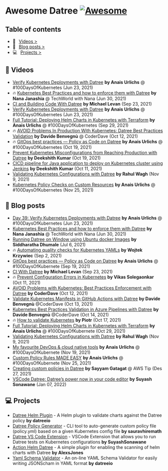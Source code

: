 # Awesome Datree [![Awesome](https://cdn.rawgit.com/sindresorhus/awesome/d7305f38d29fed78fa85652e3a63e154dd8e8829/media/badge.svg)](https://github.com/sindresorhus/awesome)

## Table of contents
* 🎥⠀[Videos >](https://github.com/datreeio/awesome-datree#--videos)  
* 📖⠀[Blog posts >](https://github.com/datreeio/awesome-datree#--blog-posts)  
* 💻⠀[Projects >](https://github.com/datreeio/awesome-datree#-projects)  

## 🎥  Videos
* [Verify Kubernetes Deployments with Datree](https://www.youtube.com/watch?v=MpdhrabnpYs) **by Anais Urlichs** @ #100DaysOfKubernetes (Jun 23, 2021)
* 🔥 [Kubernetes Best Practices and how to enforce them with Datree](https://www.youtube.com/watch?v=hgUfH9Ab258) **by Nana Janashia** @ TechWorld with Nana (Jun 30, 2021)
* [CI and Building Code With Datree](https://www.youtube.com/watch?v=2Z5HhEk1zK8) **by Michael Levan** (Sep 23, 2021)
* [Verify Kubernetes Deployments with Datree](https://www.youtube.com/watch?v=MpdhrabnpYs&t=23s) **by Anais Urlichs** @ #100DaysOfKubernetes (Jun 23, 2021)
* [Full Tutorial: Deploying Helm Charts in Kubernetes with Terraform](https://anaisurl.com/helm-chart-terraform-deployment/) **by Anais Urlichs** @ #100DaysOfKubernetes (Sep 29, 2021)
* 🔥 [AVOID Problems In Production With Kubernetes: Datree Best Practices Validation](https://youtu.be/aM7EVflmEt4) **by Davide Benvegnù** @ CoderDave (Oct 12, 2021)
* 🔥 [GitOps best practices — Policy as Code on Datree](https://youtu.be/xOppJthE1nA) **by Anais Urlichs** @ #100DaysOfKubernetes (Oct 19, 2021)
* [Prevent Kubernetes Misconfigurations from Reaching Production with Datree](https://youtu.be/lUQaA9hvEX4) **by Deekshith Kumar** (Oct 19, 2021)
* [CICD pipeline for Java application to deploy on Kubernetes cluster using Jenkins](https://www.youtube.com/watch?v=adG0vq5boL8) **by Deekshith Kumar** (Oct 11, 2021)
* [Validating Kubernetes Configurations with Datree](https://www.youtube.com/watch?v=5sj_eyyx1vM) **by Rahul Wagh** (Nov 9, 2021)
* [Kubernetes Policy Checks on Custom Resources](https://youtu.be/7g8L_30_DSU) **by Anais Urlichs** @ #100DaysOfKubernetes (Nov 25, 2021)

## 📖  Blog posts
* [Day 39: Verify Kubernetes Deployments with Datree](https://devops.anaisurl.com/Day-39-Verify-Kubernetes-Deployments-with-Datree-7d0086214f1d43f8a11bc5e5ea675e9e) **by Anais Urlichs** @ #100DaysOfKubernetes (Jun 23, 2021)  
* [Kubernetes Best Practices and how to enforce them with Datree](https://dev.to/techworld_with_nana/how-to-enforce-kubernetes-best-practices-with-datree-4pen) **by Nana Janashia** @ TechWorld with Nana (Jun 30, 2021)  
* [Running Datree on Window using Ubuntu docker Images](https://shdhumale.wordpress.com/2021/07/06/running-datree-on-window-using-ubuntu-docker-images/) **by Siddharatha Dhumale** (Jul 6, 2021)  
* 🔥 [Automating quality checks for Kubernetes YAMLs](https://dev.to/wkrzywiec/automating-quality-checks-for-kubernetes-yamls-398) **by Wojtek Krzywiec** (Sep 2, 2021)
* [GitOps best practices — Policy as Code on Datree](https://anaisurl.com/policy-as-code/) **by Anais Urlichs** @ #100DaysOfKubernete (Sep 19, 2021)
* [CI With Datree](https://dev.to/thenjdevopsguy/ci-with-datree-4h8d) **by Michael Levan** (Sep 23, 2021)
* 🔥 [Prevent Configuration Errors in Kubernetes](https://dev.to/solegaonkar/prevent-configuration-errors-in-kubernetes-30dn) **by Vikas Solegaonkar** (Oct 11, 2021)
* [AVOID Problems with Kubernetes: Best Practices Enforcement with Datree](https://dev.to/n3wt0n/avoid-problems-with-kubernetes-best-practices-enforcement-with-datree-4p2f) **by CoderDave** (Oct 12, 2021)
* [Validate Kubernetes Manifests in GitHub Actions with Datree](https://dev.to/n3wt0n/validate-kubernetes-manifests-in-github-actions-with-datree-1190) **by Davide Benvegnù** @CoderDave (Oct 13, 2021)
* [Kubernetes Best Practices Validation in Azure Pipelines with Datree](https://dev.to/n3wt0n/kubernetes-best-practices-validation-in-azure-pipelines-with-datree-33i3) **by Davide Benvegnù** @CoderDave (Oct 14, 2021)
* 🔥 [How to validate Kubernetes](https://medium.com/@piotrzan/how-to-validate-kubernetes-yaml-files-9a17b9a30f08) **by Piotr** (Oct 17, 2021)
* [Full Tutorial: Deploying Helm Charts in Kubernetes with Terraform](https://anaisurl.com/helm-chart-terraform-deployment/) **by Anais Urlichs** @ #100DaysOfKubernete (Oct 29, 2021)
* [Validating Kubernetes Configurations with Datree](https://jhooq.com/using-datree/) **by Rahul Wagh** (Nov 9, 2021)
* [My favourite DevOps & cloud native tools](https://anaisurl.com/my-favourite-devops-cloud-native-tools/) **by Anais Urlichs** @ #100DaysOfKubernete (Nov 19, 2021)
* [Custom Policy Rules MADE EASY](https://anaisurl.com/custom-policy-rules-made-easy/) **by Anais Urlichs** @ #100DaysOfKubernete (Nov 25, 2021)
* [Creating custom policies in Datree](https://awstip.com/creating-custom-policies-in-datree-25f8f5098537) **by Sayyam Gatagat** @ AWS Tip (Des 27, 2021)
* [VSCode Datree: Datree’s power now in your code editor](https://medium.com/@suyashsonawane/vscode-datree-datrees-power-now-in-your-code-editor-747c9cfee610) **by Suyash Sonawane** (Jan 07, 2022)

## 💻 Projects
* [Datree Helm Plugin](https://github.com/datreeio/helm-datree) - A Helm plugin to validate charts against the Datree policy **by datreeio**
* [Datree Policy Generator](https://github.com/sauravhiremath/policy-fy) - CLI tool to auto-generate custom policy file (policy.yml) based on a given Kubernetes config file **by sauravhiremath**
* [Datree VS Code Extension](https://github.com/SuyashSonawane/vscode-datree) - VSCode Extension that allows you to run Datree tests on Kubernetes configurations **by SuyashSonawane**
* [Action Helm Datree](https://github.com/AlexsJones/action-helm-datree) - A simple plugin for enabling the scanning of helm charts with Datree **by AlexsJones**
* [Yaml Schema Validator](https://github.com/datreeio/yaml-schema-validator) - An on-line YAML Schema Validator for easily writing JSONScham in YAML format **by datreeio**


